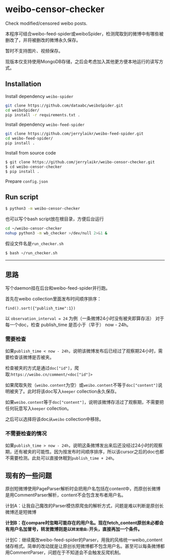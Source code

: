 # weibo-censor-checker
Check modified/censored weibo posts. 

本程序可结合weibo-feed-spider或weiboSpider，检测爬取到的微博中有哪些被删改了，并将被删改的微博永久保存。

暂时不支持图片、视频保存。

现版本仅支持使用MongoDB存储，之后会考虑加入其他更方便本地运行的读写方式。

## Installation
Install dependency `weibo-spider`
```bash
git clone https://github.com/dataabc/weiboSpider.git
cd weiboSpider/
pip install -r requirements.txt .
```

Install dependency `weibo-feed-spider`
```bash
git clone https://github.com/jerrylaikr/weibo-feed-spider.git
cd weibo-feed-spider/
pip install .
```

Install from source code
```bash
$ git clone https://github.com/jerrylaikr/weibo-censor-checker.git
$ cd weibo-censor-checker
$ pip install .
```
Prepare `config.json`


## Run script

```bash
$ python3 -m weibo-censor-checker
```

也可以写个bash script放在根目录，方便后台运行
```bash
cd ~/weibo-censor-checker
nohup python3 -m wb_checker >/dev/null 2>&1 &
```

假设文件名是`run_checker.sh`
```bash
$ bash ~/run_checker.sh
```

---
## 思路

写个daemon挂在后台和weibo-feed-spider并行跑。

首先在weibo collection里面发布时间顺序排序：
```
find().sort({"publish_time":1})
```
以 `observation_interval = 24` 为例（一条微博24小时没有被夹即算存活）
对于每一个doc，检查 publish_time 是否小于（早于） now - 24h。

### 需要检查

如果`publish_time < now - 24h`，说明该微博发布后已经过了观察期24小时，需要检查该微博是否被夹。

检查被夹的方式是通过`doc["id"]`，爬取:`https://weibo.cn/comment/<doc["id"]>`

如果爬取失败（`weibo.content`为空）或`weibo.content`不等于`doc["content"]`说明被夹了。此时将该doc写入`keeper` collection永久保存。

如果`weibo.content`等于`doc["content"]`，说明该微博存活过了观察期，不需要把任何玩意写入`keeper` collection。

之后可以选择将该doc从`weibo` collection中移除。


### 不需要检查的情况

如果`publish_time > now - 24h`，说明这条微博发出来后还没经过24小时的观察期，还有被夹的可能性。因为按发布时间顺序排序，所以该cursor之后的doc也都不需要检测。此处可以直接休眠到`publish_time + 24h`。


## 现有的一些问题
原创短微博使用PageParser解析时会把用户名包括在content中，而原创长微博是用CommentParser解析，content不会包含发布者用户名。

计划A：让我自己魔改的Parser模仿原爬虫的解析方式，问题是难以判断是原创长微博还是短微博

**计划B：在compare时忽略可能存在的用户名。现在fetch_content原创未必都会有用户名加冒号，转发微博则是以`转发理由:`开头，直接再加一个条件。**

计划C：继续魔改weibo-feed-spider的Parser，用我的风格统一weibo_content储存格式。简单的改动就是让原创长短微博都不包含用户名。甚至可以每条微博都用CommentParser，问题在于不知道会不会触发反爬机制。